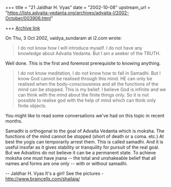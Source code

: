 +++
title = "21 Jaldhar H. Vyas"
date = "2002-10-08"
upstream_url = "https://lists.advaita-vedanta.org/archives/advaita-l/2002-October/003906.html"

+++
[Archive link](https://lists.advaita-vedanta.org/archives/advaita-l/2002-October/003906.html)

On Thu, 3 Oct 2002, vaidya_sundaram at i2.com wrote:

> I do not know how I will introduce myself. I do not have any knowledge
> about
> Advaita Vedanta. But I am a seeker of the TRUTH.

Well done. This is the first and foremost prerequisite to knowing anything.

> I do not know meditation, I do not know how to fall in Samadhi. But I know
> God cannot be realised through this mind. HE can only be realised when the
> body-consciousness and all the functions of the mind can be stopped. This
> is
> my belief. I believe God is infinite and we can think with the mind about
> the finite things only. So it is not possible to realise god with the help
> of mind which can think only finite objects.
>

You might like to read some conversations we've had on this topic in
recent months.

Samadhi is orthogonal to the goal of Advaita Vedanta which is moksha.  The
functions of the mind cannot be stopped  (short of death or a coma. etc.)
At best the yogis can temporarily arrest them.  This is called samadhi.
And it is useful insofar as it gives stability or tranquility for pursuit
of the real goal.  But we Advaitins do not believe it can be a permanent
state.  To achieve moksha one must have jnana -- the total and unshakeable
belief that all names and forms are one only -- with or without samadhi.

--
Jaldhar H. Vyas <jaldhar at braincells.com>
It's a girl! See the pictures - http://www.braincells.com/shailaja/

